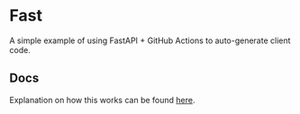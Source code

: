 # Fast

A simple example of using FastAPI + GitHub Actions to auto-generate client code.

## Docs

Explanation on how this works can be found [here](https://github.com/tiangolo/fastapi/discussions/2771).
